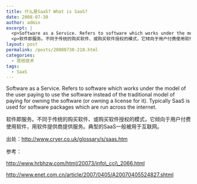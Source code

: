 ```yaml
---
title: 什么是SaaS? What is SaaS?
date: 2008-07-30
author: admin
excerpt: |
  <p>Software as a Service. Refers to software which works under the model of the user paying to use the software instead of the traditional model of paying for owning the software (or owning a license for it). Typically SaaS is used for software packages which are run across the internet.</p>
  <p>软件即服务。不同于传统的购买软件、或购买软件授权的模式，它倾向于用户付费使用软件，用软件提供商提供服务。典型的SaaS一般被用于互联网。</p>
layout: post
permalink: /posts/20080730-210.html
categories:
  - 其他技术
tags:
  - SaaS
---
```

Software as a Service. Refers to software which works under the model of the user paying to use the software instead of the traditional model of paying for owning the software (or owning a license for it). Typically SaaS is used for software packages which are run across the internet.

软件即服务。不同于传统的购买软件、或购买软件授权的模式，它倾向于用户付费使用软件，用软件提供商提供服务。典型的SaaS一般被用于互联网。

出处：http://www.cryer.co.uk/glossary/s/saas.htm

参考：

http://www.hrbhzw.com/html/20073/info\_cci\_2066.html

http://www.enet.com.cn/article/2007/0405/A20070405524827.shtml